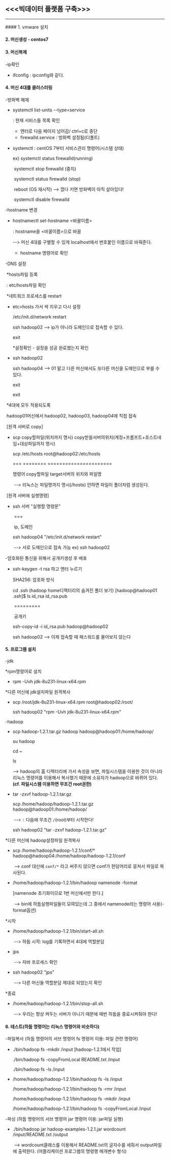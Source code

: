 ## <<<빅데이터 플랫폼 구축>>>

<hr/>
#### 1. vmware 설치

#### 2. 머신생성 - centos7

#### 3. 머신복제

-ip확인

- ifconfig : ipconfig와 같다.

#### 4. 머신 4대를 클러스터링

-방화벽 해제

- systemctl list-units --type=service

  : 현재 서비스들  목록 확인

  - 엔터로 다음 페이지 넘어감/ ctrl+c로 중단
  - firewalld.service : 방화벽 설정됨(디폴트)  

- systemctl : centOS 7부터 서비스관리 명령어(시스템 상태)

  ex) systemctl status firewalld(running)

  ​	systemctl stop firewalld (중지)

  ​	systemctl status firewalld (stop)

  ​	reboot (OS 재시작)	--> 껐다 키면 방화벽이 아직 살아있다!

  ​	systemctl disable firewalld

  

-hostname 변경

- hostnamectl set-hostname <바꿀이름>

  : hostname을 <바꿀이름>으로 바꿈	

  --> 머신 4대를 구별할 수 있게 localhost에서 번호붙인 이름으로 바꿔준다.

  - hostname 명령어로 확인



-DNS 설정

​	*hosts파일 등록 

​		: etc/hosts파일 확인



​	*네트워크 프로세스를 restart

- etc>hosts 가서 싹 지우고 다시 설정

  /etc/init.d/network restart

  ssh hadoop02	--> ip가 아니라 도메인으로 접속할 수 있다.

  exit



   *설정확인 - 설정을 성공 완료했는지 확인

 - ssh hadoop02

   ssh hadoop04 --> 01 말고 다른 머신에서도 또다른 머신을 도메인으로 부를 수 있다.

   exit

   exit



​	*4대에 모두 적용되도록

​	hadoop01머신에서 hadoop02, hadoop03, hadoop04에 직접 접속

​	[원격 서버로 copy]

- scp copy할파일(위치까지 명시) copy받을서버의위치(계정+프롬프트+호스트네임+대상파일까지 명시)

  scp	/etc/hosts	root@hadoop02:/etc/hosts

  ===	========	======================

  명령어	copy할파일		target서버의 위치와 파일명

  ​	--> 리눅스는 파일명까지 명시(/hosts) 안하면 파일이 폴더처럼 생성된다.

​	[원격 서버에 실행명령]

- ssh 서버 "실행할 명령문"

  ​		=== 

  ​		ip, 도메인

  ssh hadoop04 "/etc/init.d/network restart"

  ​	--> 서로 도메인으로 접속 가능 ex) ssh hadoop02



-암호화된 통신을 위해서 공개키생성 후 배포

- ssh-keygen -t rsa 하고 엔터 누르기

  SHA256: 암호화 방식

  cd .ssh	(hadoop home디렉터리의 숨겨진 폴더 보기)
  [hadoop@hadoop01 .ssh]$ ls
  id_rsa  id_rsa.pub

  ​			=========

  ​				공개키

  ssh-copy-id -i id_rsa.pub hadoop@hadoop02

  ssh hadoop02	--> 이제 접속할 때 패스워드를 물어보지 않는다
  
  

#### 5. 프로그램 설치

-jdk

 *rpm명령어로 설치

- rpm -Uvh jdk-8u231-linux-x64.rpm



 *다른 머신에 jdk설치파일 원격복사

- scp /root/jdk-8u231-linux-x64.rpm root@hadoop02:/root/

  ssh hadoop02 "rpm -Uvh jdk-8u231-linux-x64.rpm"



-hadoop

- scp hadoop-1.2.1.tar.gz hadoop hadoop@hadoop01:/home/hadoop/

  su hadoop

  cd ~

  ls 

  --> hadoop의 홈 디렉터리에 가서 속성을 보면, 파일시스템을 이용한 것이 아니라 리눅스 명령어를 이용해서 복사했기 때문에 소유자가 hadoop으로 바뀌어 있다. <b>(cf. 파일시스템 이용하면 무조건 root권한)</b>

- tar -zxvf hadoop-1.2.1.tar.gz

  scp /home/hadoop/hadoop-1.2.1.tar.gz hadoop@hadoop01:/home/hadoop/	

  ​	--> `:` 다음에 무조건 `/`(root)부터 시작한다!

  ssh hadoop02 "tar -zxvf hadoop-1.2.1.tar.gz"



 *다른 머신에 hadoop설정파일 원격복사

- scp /home/hadoop/hadoop-1.2.1/conf/* hadoop@hadoop04:/home/hadoop/hadoop-1.2.1/conf

  ​	--> conf 대신에 `conf/*` 라고 써주지 않으면 conf가 한덩어리로 뭉쳐서 파일로 복사된다.

- /home/hadoop/hadoop-1.2.1/bin/hadoop namenode -format

  [namenode 초기화이므로 1번 머신에서만 한다.]

  ​	--> bin에 하둡실행파일들이 모여있는데 그 중에서 namenode라는 명령어 사용(-format옵션)

  

 *시작

- /home/hadoop/hadoop-1.2.1/bin/start-all.sh

  ​	--> 하둡 시작: log를 기록하면서 4대에 역할분담

- jps

  ​	--> 자바 프로세스 확인

- ssh hadoop02 "jps"

  ​	--> 다른 머신들 역할분담 제대로 되었는지 확인



 *종료

- /home/hadoop/hadoop-1.2.1/bin/stop-all.sh

  ​	--> 우리는 항상 켜두는 서버가 아니기 때문에 매번 하둡을 종료시켜줘야 한다!



#### 6. 테스트(하둡 명령어는 리눅스 명령어와 비슷하다)

-파일복사 (하둡 명령어의 서브 명령어 fs 명령어 이용: 파일 관련 명령어)

- ./bin/hadoop fs -mkdir /input	[hadoop-1.2.1에서 작업]

  ./bin/hadoop fs -copyFromLocal README.txt /input

  ./bin/hadoop fs -ls /input

- /home/hadoop/hadoop-1.2.1/bin/hadoop fs -ls /input

  /home/hadoop/hadoop-1.2.1/bin/hadoop fs -rmr /input

  /home/hadoop/hadoop-1.2.1/bin/hadoop fs -mkdir /input

  /home/hadoop/hadoop-1.2.1/bin/hadoop fs -copyFromLocal /input



-파싱 (하둡 명령어의 서브 명령어 jar 명령어 이용: jar파일 실행)

- ./bin/hadoop jar hadoop-examples-1.2.1.jar wordcount /input/README.txt /output

  ​	--> wordcount클래스를 이용해서 README.txt의 글자수를 세줘서 output파일에 출력한다. (어플리케이션 프로그램의 명령행 매개변수 형식)

